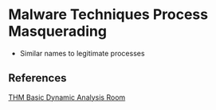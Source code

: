 # Malware Techniques Process Masquerading

- Similar names to legitimate processes


## References

[THM Basic Dynamic Analysis Room](https://tryhackme.com/room/basicdynamicanalysis)